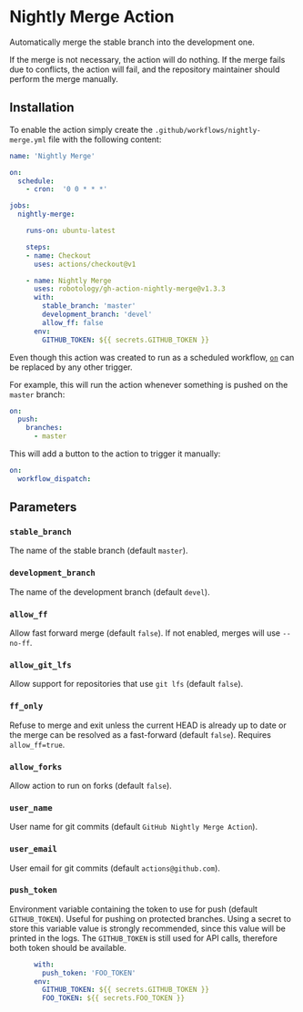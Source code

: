 # Nightly Merge Action

Automatically merge the stable branch into the development one.

If the merge is not necessary, the action will do nothing.
If the merge fails due to conflicts, the action will fail, and the repository
maintainer should perform the merge manually.

## Installation

To enable the action simply create the `.github/workflows/nightly-merge.yml`
file with the following content:

```yml
name: 'Nightly Merge'

on:
  schedule:
    - cron:  '0 0 * * *'

jobs:
  nightly-merge:

    runs-on: ubuntu-latest

    steps:
    - name: Checkout
      uses: actions/checkout@v1

    - name: Nightly Merge
      uses: robotology/gh-action-nightly-merge@v1.3.3
      with:
        stable_branch: 'master'
        development_branch: 'devel'
        allow_ff: false
      env:
        GITHUB_TOKEN: ${{ secrets.GITHUB_TOKEN }}
```

Even though this action was created to run as a scheduled workflow,
[`on`](https://help.github.com/en/articles/workflow-syntax-for-github-actions#on)
can be replaced by any other trigger.

For example, this will run the action whenever something is pushed on the
`master` branch:

```yml
on:
  push:
    branches:
      - master
```

This will add a button to the action to trigger it manually:

```yml
on:
  workflow_dispatch:
```

## Parameters

### `stable_branch`

The name of the stable branch (default `master`).

### `development_branch`

The name of the development branch (default `devel`).

### `allow_ff`

Allow fast forward merge (default `false`). If not enabled, merges will use
`--no-ff`.

### `allow_git_lfs`

Allow support for repositories that use `git lfs` (default `false`). 

### `ff_only`

Refuse to merge and exit unless the current HEAD is already up to date or the
merge can be resolved as a fast-forward (default `false`).
Requires `allow_ff=true`.

### `allow_forks`

Allow action to run on forks (default `false`).

### `user_name`

User name for git commits (default `GitHub Nightly Merge Action`).

### `user_email`

User email for git commits (default `actions@github.com`).

### `push_token`

Environment variable containing the token to use for push (default
`GITHUB_TOKEN`).
Useful for pushing on protected branches.
Using a secret to store this variable value is strongly recommended, since this
value will be printed in the logs.
The `GITHUB_TOKEN` is still used for API calls, therefore both token should be
available.

```yml
      with:
        push_token: 'FOO_TOKEN'
      env:
        GITHUB_TOKEN: ${{ secrets.GITHUB_TOKEN }}
        FOO_TOKEN: ${{ secrets.FOO_TOKEN }}
```
